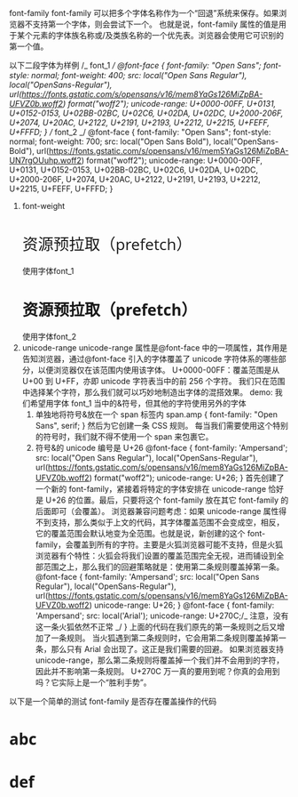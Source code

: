 font-family
font-family 可以把多个字体名称作为一个“回退”系统来保存。如果浏览器不支持第一个字体，则会尝试下一个。
也就是说，font-family 属性的值是用于某个元素的字体族名称或/及类族名称的一个优先表。浏览器会使用它可识别的第一个值。

以下二段字体为样例
/_ font_1 _/
@font-face {
font-family: "Open Sans";
font-style: normal;
font-weight: 400;
src: local("Open Sans Regular"), local("OpenSans-Regular"),
url(https://fonts.gstatic.com/s/opensans/v16/mem8YaGs126MiZpBA-UFVZ0b.woff2)
format("woff2");
unicode-range: U+0000-00FF, U+0131, U+0152-0153, U+02BB-02BC, U+02C6, U+02DA,
U+02DC, U+2000-206F, U+2074, U+20AC, U+2122, U+2191, U+2193, U+2212, U+2215,
U+FEFF, U+FFFD;
}
/_ font_2 _/
@font-face {
font-family: "Open Sans";
font-style: normal;
font-weight: 700;
src: local("Open Sans Bold"), local("OpenSans-Bold"),
url(https://fonts.gstatic.com/s/opensans/v16/mem5YaGs126MiZpBA-UN7rgOUuhp.woff2)
format("woff2");
unicode-range: U+0000-00FF, U+0131, U+0152-0153, U+02BB-02BC, U+02C6, U+02DA,
U+02DC, U+2000-206F, U+2074, U+20AC, U+2122, U+2191, U+2193, U+2212, U+2215,
U+FEFF, U+FFFD;
}

1. font-weight
   <h1 style="font-family: 'Open Sans',sans-serif; font-weight: 400;">资源预拉取（prefetch）</h1>使用字体font_1
   <h1 style="font-family: 'Open Sans',sans-serif; font-weight: 700;">资源预拉取（prefetch）</h1>使用字体font_2
2. unicode-range
   unicode-range 属性是@font-face 中的一项属性，其作用是告知浏览器，通过@font-face 引入的字体覆盖了 unicode 字符体系的哪些部分，以便浏览器仅在该范围内使用该字体。
   U+0000-00FF：覆盖范围是从 U+00 到 U+FF，亦即 unicode 字符表当中的前 256 个字符。
   我们只在范围中选择某个字符，那么我们就可以巧妙地制造出字体的混搭效果。
   demo:
   我们希望用字体 font_1 当中的&符号，但其他的字符使用另外的字体
   1. 单独地将符号&放在一个 span 标签内
      span.amp {
      font-family: "Open Sans", serif;
      }
      然后为它创建一条 CSS 规则。
      每当我们需要使用这个特别的符号时，我们就不得不使用一个 span 来包裹它。
   2. 符号&的 unicode 编号是 U+26
      @font-face {
      font-family: 'Ampersand';
      src: local("Open Sans Regular"), local("OpenSans-Regular"),
      url(https://fonts.gstatic.com/s/opensans/v16/mem8YaGs126MiZpBA-UFVZ0b.woff2)
      format("woff2");
      unicode-range: U+26;
      }
      首先创建了一个新的 font-family，紧接着将特定的字体安排在 unicode-range 恰好是 U+26 的位置。最后，只要将这个 font-family 放在其它 font-family 的后面即可（会覆盖）。
      浏览器兼容问题考虑：如果 unicode-range 属性得不到支持，那么类似于上文的代码，其字体覆盖范围不会变成空，相反，它的覆盖范围会默认地变为全范围。也就是说，新创建的这个 font-family，会覆盖到所有的字符。主要是火狐浏览器可能不支持，但是火狐浏览器有个特性：火狐会将我们设置的覆盖范围完全无视，进而铺设到全部范围之上，那么我们的回避策略就是：使用第二条规则覆盖掉第一条。
      @font-face {
      font-family: 'Ampersand';
      src: local("Open Sans Regular"), local("OpenSans-Regular"),
      url(https://fonts.gstatic.com/s/opensans/v16/mem8YaGs126MiZpBA-UFVZ0b.woff2)
      unicode-range: U+26;
      }
      @font-face {
      font-family: 'Ampersand';
      src: local('Arial');
      unicode-range: U+270C;/_ 注意，没有这一条火狐依然不正常 _/
      }
      上面的代码在我们原先的第一条规则之后又增加了一条规则。
      当火狐遇到第二条规则时，它会用第二条规则覆盖掉第一条，那么只有 Arial 会出现了。这正是我们需要的回避。
      如果浏览器支持 unicode-range，那么第二条规则将覆盖掉一个我们并不会用到的字符，因此并不影响第一条规则。
      U+270C 万一真的要用到呢？你真的会用到吗？它实际上是一个“胜利手势”。

以下是一个简单的测试 font-family 是否存在覆盖操作的代码

<style>
@font-face {
font-family: "Open Sans";
src: local("Times New Roman");
unicode-range: U+0061-0063;
}

/* latin */
@font-face {
font-family: "Open Sans";
src: local("Microsoft YaHei");
unicode-range: U+0064-0066;
}
/* @font-face {
font-family: "Open Sans";
src: local("Times New Roman");
unicode-range: U+0064-0065;
} */
/* Arial */
/* Microsoft YaHei */
</style>
<body>
<h1 style="font-family: 'Open Sans'">abc</h1>
<h1 style="font-family: 'Open Sans'">def</h1>
</body>
